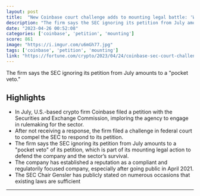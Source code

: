 ```yaml
---
layout: post
title:  "New Coinbase court challenge adds to mounting legal battle: 'We're absolutely convinced the SEC is violating the law'"
description: "The firm says the SEC ignoring its petition from July amounts to a \"pocket veto.\""
date: "2023-04-26 00:52:08"
categories: ['coinbase', 'petition', 'mounting']
score: 861
image: "https://i.imgur.com/u6mGh77.jpg"
tags: ['coinbase', 'petition', 'mounting']
link: "https://fortune.com/crypto/2023/04/24/coinbase-sec-court-challenge-legal-filing-pocket-veto/"
---
```


The firm says the SEC ignoring its petition from July amounts to a \"pocket veto.\"

## Highlights

- In July, U.S.-based crypto firm Coinbase filed a petition with the Securities and Exchange Commission, imploring the agency to engage in rulemaking for the sector.
- After not receiving a response, the firm filed a challenge in federal court to compel the SEC to respond to its petition.
- The firm says the SEC ignoring its petition from July amounts to a "pocket veto" of its petition, which is part of its mounting legal action to defend the company and the sector’s survival.
- The company has established a reputation as a compliant and regulatorily focused company, especially after going public in April 2021.
- The SEC Chair Gensler has publicly stated on numerous occasions that existing laws are sufficient

---
